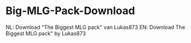 # Big-MLG-Pack-Download
NL: Download "The Biggest MLG pack" van Lukas873 EN: Download The Biggest MLG pack" by Lukas873
